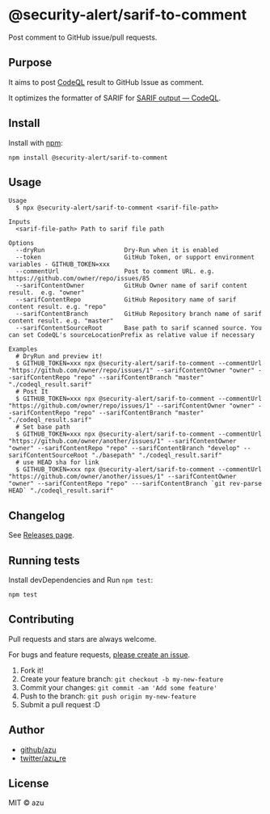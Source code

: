 # @security-alert/sarif-to-comment

Post comment to GitHub issue/pull requests.

## Purpose

It aims to post [CodeQL](https://securitylab.github.com/tools/codeql) result to GitHub Issue as comment.

It optimizes the formatter of SARIF for [SARIF output — CodeQL](https://help.semmle.com/codeql/codeql-cli/reference/sarif-overview.html).

## Install

Install with [npm](https://www.npmjs.com/):

    npm install @security-alert/sarif-to-comment

## Usage

    Usage
      $ npx @security-alert/sarif-to-comment <sarif-file-path>
 
    Inputs
      <sarif-file-path> Path to sarif file path
 
    Options
      --dryRun                      Dry-Run when it is enabled
      --token                       GitHub Token, or support environment variables - GITHUB_TOKEN=xxx
      --commentUrl                  Post to comment URL. e.g. https://github.com/owner/repo/issues/85
      --sarifContentOwner           GitHub Owner name of sarif content result.  e.g. "owner"
      --sarifContentRepo            GitHub Repository name of sarif content result. e.g. "repo"
      --sarifContentBranch          GitHub Repository branch name of sarif content result. e.g. "master"
      --sarifContentSourceRoot      Base path to sarif scanned source. You can set CodeQL's sourceLocationPrefix as relative value if necessary
  
    Examples
      # DryRun and preview it!
      $ GITHUB_TOKEN=xxx npx @security-alert/sarif-to-comment --commentUrl "https://github.com/owner/repo/issues/1" --sarifContentOwner "owner" --sarifContentRepo "repo" --sarifContentBranch "master" "./codeql_result.sarif"
      # Post It
      $ GITHUB_TOKEN=xxx npx @security-alert/sarif-to-comment --commentUrl "https://github.com/owner/repo/issues/1" --sarifContentOwner "owner" --sarifContentRepo "repo" --sarifContentBranch "master" "./codeql_result.sarif"
      # Set base path
      $ GITHUB_TOKEN=xxx npx @security-alert/sarif-to-comment --commentUrl "https://github.com/owner/another/issues/1" --sarifContentOwner "owner" --sarifContentRepo "repo" --sarifContentBranch "develop" --sarifContentSourceRoot "./basepath" "./codeql_result.sarif"
      # use HEAD sha for link
      $ GITHUB_TOKEN=xxx npx @security-alert/sarif-to-comment --commentUrl "https://github.com/owner/another/issues/1" --sarifContentOwner "owner" --sarifContentRepo "repo" ---sarifContentBranch `git rev-parse HEAD` "./codeql_result.sarif"

## Changelog

See [Releases page](https://github.com/azu/security-alert/releases).

## Running tests

Install devDependencies and Run `npm test`:

    npm test

## Contributing

Pull requests and stars are always welcome.

For bugs and feature requests, [please create an issue](https://github.com/azu/security-alert/issues).

1. Fork it!
2. Create your feature branch: `git checkout -b my-new-feature`
3. Commit your changes: `git commit -am 'Add some feature'`
4. Push to the branch: `git push origin my-new-feature`
5. Submit a pull request :D

## Author

- [github/azu](https://github.com/azu)
- [twitter/azu_re](https://twitter.com/azu_re)

## License

MIT © azu
